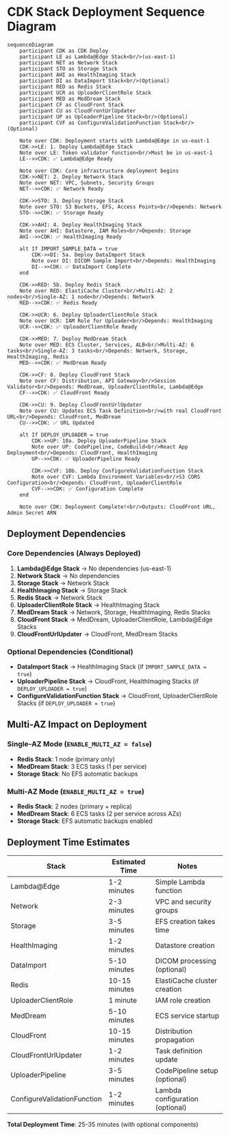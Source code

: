 # CDK Stack Deployment Sequence Diagram

```mermaid
sequenceDiagram
    participant CDK as CDK Deploy
    participant LE as Lambda@Edge Stack<br/>(us-east-1)
    participant NET as Network Stack
    participant STO as Storage Stack
    participant AHI as HealthImaging Stack
    participant DI as DataImport Stack<br/>(Optional)
    participant RED as Redis Stack
    participant UCR as UploaderClientRole Stack
    participant MED as MedDream Stack
    participant CF as CloudFront Stack
    participant CU as CloudFrontUrlUpdater
    participant UP as UploaderPipeline Stack<br/>(Optional)
    participant CVF as ConfigureValidationFunction Stack<br/>(Optional)

    Note over CDK: Deployment starts with Lambda@Edge in us-east-1
    CDK->>LE: 1. Deploy Lambda@Edge Stack
    Note over LE: Token validator function<br/>Must be in us-east-1
    LE-->>CDK: ✅ Lambda@Edge Ready

    Note over CDK: Core infrastructure deployment begins
    CDK->>NET: 2. Deploy Network Stack
    Note over NET: VPC, Subnets, Security Groups
    NET-->>CDK: ✅ Network Ready

    CDK->>STO: 3. Deploy Storage Stack
    Note over STO: S3 Buckets, EFS, Access Points<br/>Depends: Network
    STO-->>CDK: ✅ Storage Ready

    CDK->>AHI: 4. Deploy HealthImaging Stack
    Note over AHI: Datastore, IAM Roles<br/>Depends: Storage
    AHI-->>CDK: ✅ HealthImaging Ready

    alt If IMPORT_SAMPLE_DATA = true
        CDK->>DI: 5a. Deploy DataImport Stack
        Note over DI: DICOM Sample Import<br/>Depends: HealthImaging
        DI-->>CDK: ✅ DataImport Complete
    end

    CDK->>RED: 5b. Deploy Redis Stack
    Note over RED: ElastiCache Cluster<br/>Multi-AZ: 2 nodes<br/>Single-AZ: 1 node<br/>Depends: Network
    RED-->>CDK: ✅ Redis Ready

    CDK->>UCR: 6. Deploy UploaderClientRole Stack
    Note over UCR: IAM Role for Uploader<br/>Depends: HealthImaging
    UCR-->>CDK: ✅ UploaderClientRole Ready

    CDK->>MED: 7. Deploy MedDream Stack
    Note over MED: ECS Cluster, Services, ALB<br/>Multi-AZ: 6 tasks<br/>Single-AZ: 3 tasks<br/>Depends: Network, Storage, HealthImaging, Redis
    MED-->>CDK: ✅ MedDream Ready

    CDK->>CF: 8. Deploy CloudFront Stack
    Note over CF: Distribution, API Gateway<br/>Session Validator<br/>Depends: MedDream, UploaderClientRole, Lambda@Edge
    CF-->>CDK: ✅ CloudFront Ready

    CDK->>CU: 9. Deploy CloudFrontUrlUpdater
    Note over CU: Updates ECS Task Definition<br/>with real CloudFront URL<br/>Depends: CloudFront, MedDream
    CU-->>CDK: ✅ URL Updated

    alt If DEPLOY_UPLOADER = true
        CDK->>UP: 10a. Deploy UploaderPipeline Stack
        Note over UP: CodePipeline, CodeBuild<br/>React App Deployment<br/>Depends: CloudFront, HealthImaging
        UP-->>CDK: ✅ UploaderPipeline Ready

        CDK->>CVF: 10b. Deploy ConfigureValidationFunction Stack
        Note over CVF: Lambda Environment Variables<br/>S3 CORS Configuration<br/>Depends: CloudFront, UploaderClientRole
        CVF-->>CDK: ✅ Configuration Complete
    end

    Note over CDK: Deployment Complete!<br/>Outputs: CloudFront URL, Admin Secret ARN
```

## Deployment Dependencies

### Core Dependencies (Always Deployed)
1. **Lambda@Edge Stack** → No dependencies (us-east-1)
2. **Network Stack** → No dependencies
3. **Storage Stack** → Network Stack
4. **HealthImaging Stack** → Storage Stack
5. **Redis Stack** → Network Stack
6. **UploaderClientRole Stack** → HealthImaging Stack
7. **MedDream Stack** → Network, Storage, HealthImaging, Redis Stacks
8. **CloudFront Stack** → MedDream, UploaderClientRole, Lambda@Edge Stacks
9. **CloudFrontUrlUpdater** → CloudFront, MedDream Stacks

### Optional Dependencies (Conditional)
- **DataImport Stack** → HealthImaging Stack (if `IMPORT_SAMPLE_DATA = true`)
- **UploaderPipeline Stack** → CloudFront, HealthImaging Stacks (if `DEPLOY_UPLOADER = true`)
- **ConfigureValidationFunction Stack** → CloudFront, UploaderClientRole Stacks (if `DEPLOY_UPLOADER = true`)

## Multi-AZ Impact on Deployment

### Single-AZ Mode (`ENABLE_MULTI_AZ = false`)
- **Redis Stack**: 1 node (primary only)
- **MedDream Stack**: 3 ECS tasks (1 per service)
- **Storage Stack**: No EFS automatic backups

### Multi-AZ Mode (`ENABLE_MULTI_AZ = true`)
- **Redis Stack**: 2 nodes (primary + replica)
- **MedDream Stack**: 6 ECS tasks (2 per service across AZs)
- **Storage Stack**: EFS automatic backups enabled

## Deployment Time Estimates

| Stack | Estimated Time | Notes |
|-------|---------------|-------|
| Lambda@Edge | 1-2 minutes | Simple Lambda function |
| Network | 2-3 minutes | VPC and security groups |
| Storage | 3-5 minutes | EFS creation takes time |
| HealthImaging | 1-2 minutes | Datastore creation |
| DataImport | 5-10 minutes | DICOM processing (optional) |
| Redis | 10-15 minutes | ElastiCache cluster creation |
| UploaderClientRole | 1 minute | IAM role creation |
| MedDream | 5-10 minutes | ECS service startup |
| CloudFront | 10-15 minutes | Distribution propagation |
| CloudFrontUrlUpdater | 1-2 minutes | Task definition update |
| UploaderPipeline | 3-5 minutes | CodePipeline setup (optional) |
| ConfigureValidationFunction | 1-2 minutes | Lambda configuration (optional) |

**Total Deployment Time**: 25-35 minutes (with optional components)
